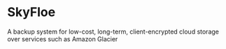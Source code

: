 SkyFloe
=======

A backup system for low-cost, long-term, client-encrypted cloud storage over services such as Amazon Glacier